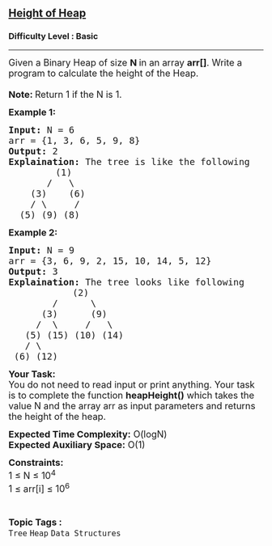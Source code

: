 <h2><a href="https://www.geeksforgeeks.org/problems/height-of-heap5025/1?page=1&category=Heap&sortBy=difficulty">Height of Heap</a></h2><h3>Difficulty Level : Basic</h3><hr><div class="problems_problem_content__Xm_eO"><p><span style="font-size: 18px;">Given a Binary Heap of size <strong>N </strong>in an array <strong>arr[]</strong>.&nbsp;Write a program to calculate the height of the Heap.<br><br><strong>Note:&nbsp;</strong>Return 1 if the N is 1.<br></span></p>
<p><strong><span style="font-size: 18px;">Example 1:</span></strong></p>
<pre><span style="font-size: 18px;"><strong>Input:</strong> N = 6
arr = {1, 3, 6, 5, 9, 8}
<strong>Output:</strong> 2
<strong>Explaination:</strong> The tree is like the following</span>
           <span style="font-size: 18px;">(1)
       /   \
    (3)    (6)
    / \     /
  (5) (9) (8)</span></pre>
<p><strong><span style="font-size: 18px;">Example 2:</span></strong></p>
<pre><span style="font-size: 18px;"><strong>Input:</strong> N = 9
arr = {3, 6, 9, 2, 15, 10, 14, 5, 12}
<strong>Output:</strong> 3
<strong>Explaination:</strong> The tree looks like following</span>
               <span style="font-size: 18px;">(2)
        /      \
      (3)      (9)
     /  \     /   \
   (5) (15) (10) (14)
   / \
 (6) (12)</span></pre>
<p><span style="font-size: 18px;"><strong>Your Task:</strong><br>You do not need to read input or print anything. Your task is to complete the function <strong>heapHeight()</strong> which takes the value N and the array arr as input parameters and returns the height of the heap.</span></p>
<p><span style="font-size: 18px;"><strong>Expected Time Complexity:</strong> O(logN)<br><strong>Expected Auxiliary Space:</strong> O(1)</span></p>
<p><span style="font-size: 18px;"><strong>Constraints:</strong><br>1 ≤ N ≤ 10<sup>4</sup><br>1&nbsp;≤ arr[i]&nbsp;≤ 10<sup>6</sup></span></p></div><br><p><span style=font-size:18px><strong>Topic Tags : </strong><br><code>Tree</code>&nbsp;<code>Heap</code>&nbsp;<code>Data Structures</code>&nbsp;